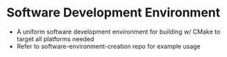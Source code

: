 # Software Development Environment
  - A uniform software development environment for building w/ CMake to target all platforms needed
  - Refer to software-environment-creation repo for example usage